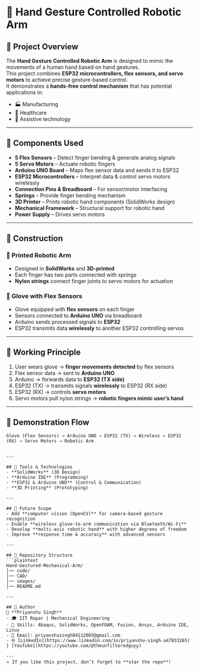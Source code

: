 # 🤖 Hand Gesture Controlled Robotic Arm  

## 🔹 Project Overview  
The **Hand Gesture Controlled Robotic Arm** is designed to mimic the movements of a human hand based on hand gestures.  
This project combines **ESP32 microcontrollers, flex sensors, and servo motors** to achieve precise gesture-based control.  
It demonstrates a **hands-free control mechanism** that has potential applications in:  
- 🏭 Manufacturing  
- 🏥 Healthcare  
- 🦾 Assistive technology  

---

## 🔹 Components Used  
- **5 Flex Sensors** – Detect finger bending & generate analog signals  
- **5 Servo Motors** – Actuate robotic fingers  
- **Arduino UNO Board** – Maps flex sensor data and sends it to ESP32  
- **ESP32 Microcontrollers** – Interpret data & control servo motors wirelessly  
- **Connection Pins & Breadboard** – For sensor/motor interfacing  
- **Springs** – Provide finger bending mechanism  
- **3D Printer** – Prints robotic hand components (SolidWorks design)  
- **Mechanical Framework** – Structural support for robotic hand  
- **Power Supply** – Drives servo motors  

---

## 🔹 Construction  

### 🦾 Printed Robotic Arm  
- Designed in **SolidWorks** and **3D-printed**  
- Each finger has two parts connected with springs  
- **Nylon strings** connect finger joints to servo motors for actuation  

### 🧤 Glove with Flex Sensors  
- Glove equipped with **flex sensors** on each finger  
- Sensors connected to **Arduino UNO** via breadboard  
- Arduino sends processed signals to **ESP32**  
- ESP32 transmits data **wirelessly** to another ESP32 controlling servos  

---

## 🔹 Working Principle  
1. User wears glove → **finger movements detected** by flex sensors  
2. Flex sensor data → sent to **Arduino UNO**  
3. Arduino → forwards data to **ESP32 (TX side)**  
4. ESP32 (TX) → transmits signals **wirelessly** to ESP32 (RX side)  
5. ESP32 (RX) → controls **servo motors**  
6. Servo motors pull nylon strings → **robotic fingers mimic user’s hand**  

---

## 🔹 Demonstration Flow  
```plaintext
Glove (Flex Sensors) → Arduino UNO → ESP32 (TX) → Wireless → ESP32 (RX) → Servo Motors → Robotic Arm


---

## 🔹 Tools & Technologies  
- **SolidWorks** (3D Design)  
- **Arduino IDE** (Programming)  
- **ESP32 & Arduino UNO** (Control & Communication)  
- **3D Printing** (Prototyping)  

---

## 🔹 Future Scope  
- Add **computer vision (OpenCV)** for camera-based gesture recognition  
- Enable **wireless glove-to-arm communication via Bluetooth/Wi-Fi**  
- Develop **multi-axis robotic hand** with higher degrees of freedom  
- Improve **response time & accuracy** with advanced sensors  

---

## 📂 Repository Structure  
```plaintext
Hand-Gestured-Mechanical-Arm/  
│── code/               
│── CAD/                   
│── images/             
│── README.md            

---

## 🔹 Author  
👤 **Priyanshu Singh**  
- 🎓 IIT Ropar | Mechanical Engineering  
- 🔧 Skills: Abaqus, SolidWorks, OpenFOAM, Fusion, Ansys, Arduino IDE, Linux  
- 📧 Email: priyanshusingh04112003@gmail.com  
- 🌐 [LinkedIn](https://www.linkedin.com/in/priyanshu-singh-a47033265) | [YouTube](https://youtube.com/@theunfilteredguyy)  

---
⭐ If you like this project, don’t forget to **star the repo**!
